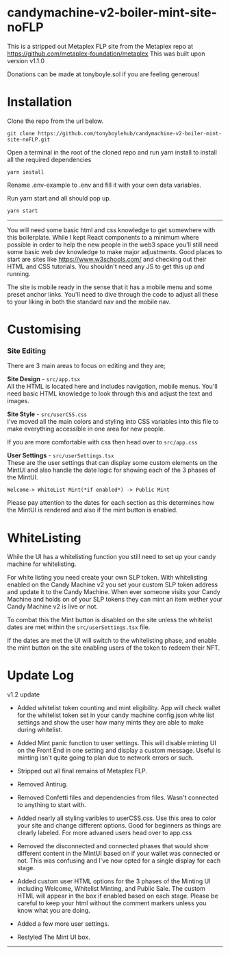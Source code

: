 # candymachine-v2-boiler-mint-site-noFLP

This is a stripped out Metaplex FLP site from the Metaplex repo at https://github.com/metaplex-foundation/metaplex
This was built upon version v1.1.0

Donations can be made at tonyboyle.sol if you are feeling generous!


# Installation

Clone the repo from the url below.

 	git clone https://github.com/tonyboylehub/candymachine-v2-boiler-mint-site-noFLP.git

Open a terminal in the root of the cloned repo and run yarn install to install all the required dependencies

	yarn install

Rename .env-example to .env and fill it with your own data variables.


Run yarn start and all should pop up.

	yarn start

---

You will need some basic html and css knowledge to get somewhere with this boilerplate. While I kept React components to a minimum where possible in order to help the new people in the web3 space you'll still need some basic web dev knowledge to make major adjustments. Good places to start are sites like https://www.w3schools.com/ and checking out their HTML and CSS tutorials. You shouldn't need any JS to get this up and running.

The site is mobile ready in the sense that it has a mobile menu and some preset anchor links. You'll need to dive through the code to adjust all these to your liking in both the standard nav and the mobile nav.




# Customising

### Site Editing
There are 3 main areas to focus on editing and they are;

 **Site Design** - `src/app.tsx`<br/>
All the HTML is located here and includes navigation, mobile menus. You'll need basic HTML knowledge to look through this and adjust the text and images.

**Site Style** - `src/userCSS.css`<br/>
I've moved all the main colors and styling into CSS variables into this file to make everything accessible in one area for new people.

If you are more comfortable with css then head over to `src/app.css` 

 **User Settings** - `src/userSettings.tsx`<br/>
These are the user settings that can display some custom elements on the MintUI and also handle the date logic for showing each of the 3 phases of the MintUI.

	Welcome-> WhiteList Mint(*if enabled*) -> Public Mint

Please pay attention to the dates for each section as this determines how the MintUI is rendered and also if the mint button is enabled.

# WhiteListing
While the UI has a whitelisting function you still need to set up your candy machine for whitelisting.

For white listing you need create your own SLP token. With whitelisting enabled on the Candy Machine v2 you set your custom SLP token address and update it to the Candy Machine. When ever someone visits your Candy Machine and holds on of your SLP tokens they can mint an item wether your Candy Machine v2 is live or not.

To combat this the Mint button is disabled on the site unless the whitelist dates are met within the `src/userSettings.tsx` file.

If the dates are met the UI will switch to the whitelisting phase, and enable the mint button on the site enabling users of the token to redeem their NFT.


# Update Log

v1.2 update

- Added whitelist token counting and mint eligibility. App will check wallet for the whitelist token set in your candy machine config.json white list settings and show the user how many mints they are able to make during whitelist.

- Added Mint panic function to user settings. 
This will disable minting UI on the Front End in one setting and display a custom message. Useful is minting isn't quite going to plan due to network errors or such.

- Stripped out all final remains of Metaplex FLP.

- Removed Antirug.

- Removed Confetti files and dependencies from files. Wasn't connected to anything to start with.

- Added nearly all styling varibles to userCSS.css.
Use this area to color your site and change different options. Good for beginners as things are clearly labeled.
For more advaned users head over to app.css

- Removed the disconnected and connected phases that would show different content in the MintUI based on if your wallet was connected or not. This was confusing and I've now opted for a single display for each stage.

- Added custom user HTML options for the 3 phases of the Minting UI including Welcome, Whitelist Minting, and Public Sale. The custom HTML will appear in the box if enabled based on each stage. Please be careful to keep your html without the comment markers unless you know what you are doing.

- Added a few more user settings.

- Restyled The Mint UI box.
---


